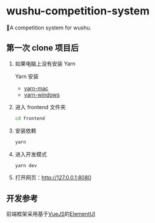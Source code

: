 # wushu-competition-system
🥇A competition system for wushu.

## 第一次 clone 项目后

1. 如果电脑上没有安装 Yarn

	Yarn 安装
	
	+ [yarn-mac](https://yarn.bootcss.com/docs/install/#mac-stable)
	+ [yarn-windows](https://yarn.bootcss.com/docs/install/#windows-stable)
    
2. 进入 frontend 文件夹
	
	``` bash
	cd frontend
	```
3. 安装依赖
	
	``` bash
	yarn
	```
4. 进入开发模式

	``` bash
	yarn dev
	```
5. 打开网页：http://127.0.0.1:8080

## 开发参考

前端框架采用基于[VueJS](https://cn.vuejs.org/index.html)的[ElementUI](http://element-cn.eleme.io/#/zh-CN/component/installation)